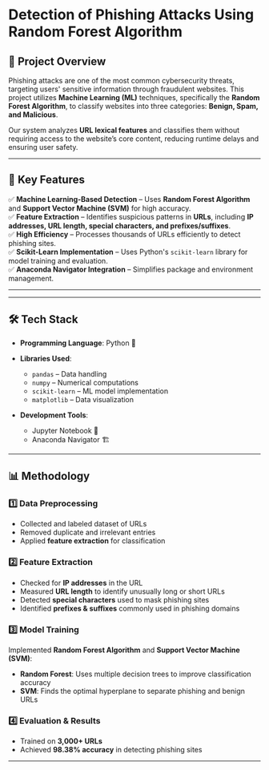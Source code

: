 # **Detection of Phishing Attacks Using Random Forest Algorithm**

## 📌 Project Overview  
Phishing attacks are one of the most common cybersecurity threats, targeting users' sensitive information through fraudulent websites. This project utilizes **Machine Learning (ML)** techniques, specifically the **Random Forest Algorithm**, to classify websites into three categories: **Benign, Spam, and Malicious**.

Our system analyzes **URL lexical features** and classifies them without requiring access to the website’s core content, reducing runtime delays and ensuring user safety.

---

## 🚀 Key Features  
✅ **Machine Learning-Based Detection** – Uses **Random Forest Algorithm** and **Support Vector Machine (SVM)** for high accuracy.  
✅ **Feature Extraction** – Identifies suspicious patterns in **URLs**, including **IP addresses, URL length, special characters, and prefixes/suffixes**.  
✅ **High Efficiency** – Processes thousands of URLs efficiently to detect phishing sites.  
✅ **Scikit-Learn Implementation** – Uses Python's `scikit-learn` library for model training and evaluation.  
✅ **Anaconda Navigator Integration** – Simplifies package and environment management.  

---

---

## 🛠️ Tech Stack  
- **Programming Language**: Python 🐍  
- **Libraries Used**:  
  - `pandas` – Data handling  
  - `numpy` – Numerical computations  
  - `scikit-learn` – ML model implementation  
  - `matplotlib` – Data visualization  

- **Development Tools**:  
  - Jupyter Notebook 📓  
  - Anaconda Navigator 🏗️  

---

## 📊 Methodology  

### **1️⃣ Data Preprocessing**  
- Collected and labeled dataset of URLs  
- Removed duplicate and irrelevant entries  
- Applied **feature extraction** for classification  

### **2️⃣ Feature Extraction**  
- Checked for **IP addresses** in the URL  
- Measured **URL length** to identify unusually long or short URLs  
- Detected **special characters** used to mask phishing sites  
- Identified **prefixes & suffixes** commonly used in phishing domains  

### **3️⃣ Model Training**  
Implemented **Random Forest Algorithm** and **Support Vector Machine (SVM)**:  
- **Random Forest**: Uses multiple decision trees to improve classification accuracy  
- **SVM**: Finds the optimal hyperplane to separate phishing and benign URLs  

### **4️⃣ Evaluation & Results**  
- Trained on **3,000+ URLs**  
- Achieved **98.38% accuracy** in detecting phishing sites  

---

